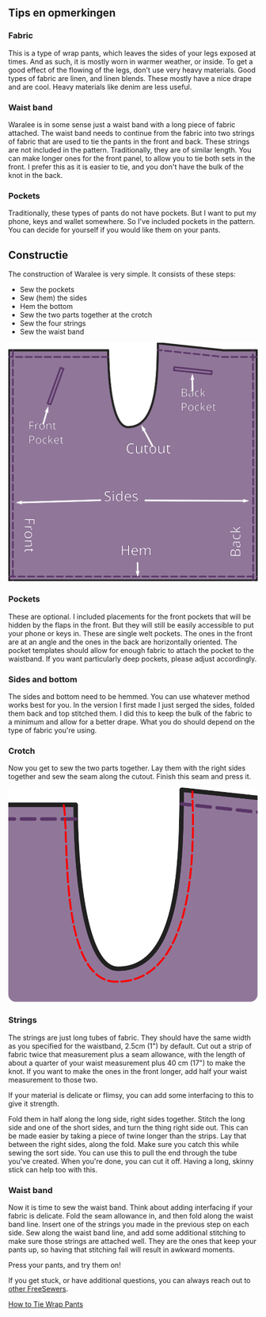 ## Tips en opmerkingen

### Fabric

This is a type of wrap pants, which leaves the sides of your legs exposed at times. And as such, it is mostly worn in warmer weather, or inside. To get a good effect of the flowing of the legs, don't use very heavy materials. Good types of fabric are linen, and linen blends. These mostly have a nice drape and are cool. Heavy materials like denim are less useful.

### Waist band

Waralee is in some sense just a waist band with a long piece of fabric attached. The waist band needs to continue from the fabric into two strings of fabric that are used to tie the pants in the front and back. These strings are not included in the pattern. Traditionally, they are of similar length. You can make longer ones for the front panel, to allow you to tie both sets in the front. I prefer this as it is easier to tie, and you don't have the bulk of the knot in the back.

### Pockets

Traditionally, these types of pants do not have pockets. But I want to put my phone, keys and wallet somewhere. So I've included pockets in the pattern. You can decide for yourself if you would like them on your pants.

## Constructie

The construction of Waralee is very simple. It consists of these steps:

- Sew the pockets
- Sew (hem) the sides
- Hem the bottom
- Sew the two parts together at the crotch
- Sew the four strings
- Sew the waist band

![Waralee](waralee.svg "Waralee layout")

### Pockets

These are optional. I included placements for the front pockets that will be hidden by the flaps in the front. But they will still be easily accessible to put your phone or keys in. These are single welt pockets. The ones in the front are at an angle and the ones in the back are horizontally oriented. The pocket templates should allow for enough fabric to attach the pocket to the waistband. If you want particularly deep pockets, please adjust accordingly.

### Sides and bottom

The sides and bottom need to be hemmed. You can use whatever method works best for you. In the version I first made I just serged the sides, folded them back and top stitched them. I did this to keep the bulk of the fabric to a minimum and allow for a better drape. What you do should depend on the type of fabric you're using.

### Crotch

Now you get to sew the two parts together. Lay them with the right sides together and sew the seam along the cutout. Finish this seam and press it.

![Waralee seam](waralee-cutout.svg "Crotch seam")

### Strings

The strings are just long tubes of fabric. They should have the same width as you specified for the waistband, 2.5cm (1") by default. Cut out a strip of fabric twice that measurement plus a seam allowance, with the length of about a quarter of your waist measurement plus 40 cm (17") to make the knot. If you want to make the ones in the front longer, add half your waist measurement to those two.

If your material is delicate or flimsy, you can add some interfacing to this to give it strength.

Fold them in half along the long side, right sides together. Stitch the long side and one of the short sides, and turn the thing right side out. This can be made easier by taking a piece of twine longer than the strips. Lay that between the right sides, along the fold. Make sure you catch this while sewing the sort side. You can use this to pull the end through the tube you've created. When you're done, you can cut it off. Having a long, skinny stick can help too with this.

### Waist band

Now it is time to sew the waist band. Think about adding interfacing if your fabric is delicate. Fold the seam allowance in, and then fold along the waist band line. Insert one of the strings you made in the previous step on each side. Sew along the waist band line, and add some additional stitching to make sure those strings are attached well. They are the ones that keep your pants up, so having that stitching fail will result in awkward moments.

Press your pants, and try them on!

If you get stuck, or have additional questions, you can always reach out to [other FreeSewers](https://gitter.im/freesewing/help).

[How to Tie Wrap Pants](https://www.wikihow.com/Tie-Wrap-Pants "External link")
